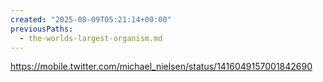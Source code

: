 ```yaml
---
created: "2025-08-09T05:21:14+00:00"
previousPaths:
  - the-worlds-largest-organism.md
---
```

https://mobile.twitter.com/michael_nielsen/status/1416049157001842690

 